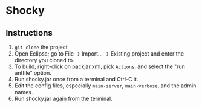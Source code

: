 Shocky
======

Instructions
-----
1. ```git clone``` the project
2. Open Eclipse; go to File -> Import... -> Existing project and enter the directory you cloned to.
3. To build, right-click on packjar.xml, pick ```Actions```, and select the "run antfile" option.
4. Run shocky.jar once from a terminal and Ctrl-C it.
5. Edit the config files, especially ```main-server```, ```main-verbose```, and the admin names.
6. Run shocky.jar again from the terminal.
